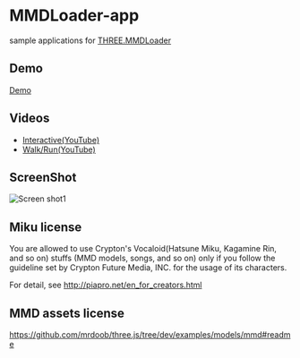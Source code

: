 # MMDLoader-app
sample applications for [THREE.MMDLoader](https://github.com/takahirox/three.js)

## Demo
[Demo](http://takahirox.github.io/MMDLoader-app/index.html)

## Videos
- [Interactive(YouTube)](https://www.youtube.com/watch?v=HKM-a1Ueds8)
- [Walk/Run(YouTube)](https://www.youtube.com/watch?v=E9jnC-z0d3o)

## ScreenShot
![Screen shot1](http://f.st-hatena.com/images/fotolife/t/takahirox/20151230/20151230232740.png)

## Miku license

You are allowed to use Crypton's Vocaloid(Hatsune Miku, Kagamine Rin, and so on)
stuffs (MMD models, songs, and so on) only if you follow the guideline set by
Crypton Future Media, INC. for the usage of its characters.

For detail, see http://piapro.net/en_for_creators.html

## MMD assets license

https://github.com/mrdoob/three.js/tree/dev/examples/models/mmd#readme
